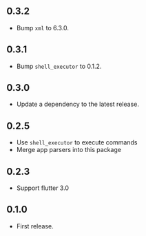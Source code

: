 ## 0.3.2

* Bump `xml` to 6.3.0.

## 0.3.1

* Bump `shell_executor` to 0.1.2.

## 0.3.0

* Update a dependency to the latest release.

## 0.2.5

* Use `shell_executor` to execute commands
* Merge app parsers into this package

## 0.2.3

* Support flutter 3.0

## 0.1.0

* First release.
